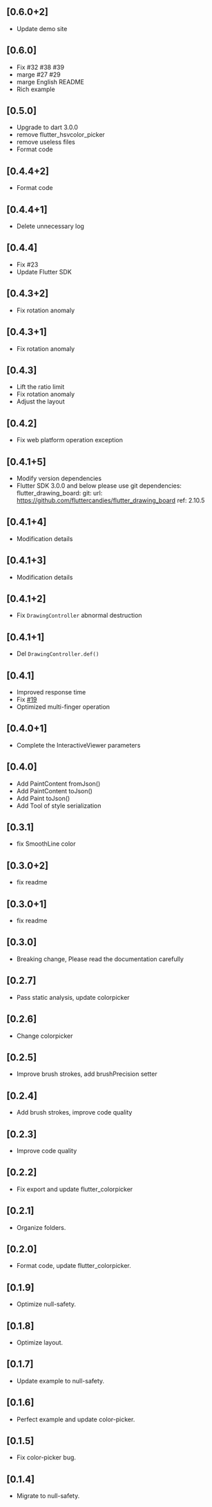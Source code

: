## [0.6.0+2]

- Update demo site

## [0.6.0]

- Fix #32 #38 #39
- marge #27 #29
- marge English README
- Rich example

## [0.5.0]

- Upgrade to dart 3.0.0
- remove flutter_hsvcolor_picker
- remove useless files
- Format code

## [0.4.4+2]

- Format code

## [0.4.4+1]

- Delete unnecessary log

## [0.4.4]

- Fix #23
- Update Flutter SDK

## [0.4.3+2]

- Fix rotation anomaly

## [0.4.3+1]

- Fix rotation anomaly

## [0.4.3]

- Lift the ratio limit
- Fix rotation anomaly
- Adjust the layout

## [0.4.2]

- Fix web platform operation exception

## [0.4.1+5]

- Modify version dependencies
- Flutter SDK 3.0.0 and below please use git dependencies:
  flutter_drawing_board:
    git:
      url: https://github.com/fluttercandies/flutter_drawing_board
      ref: 2.10.5

## [0.4.1+4]

- Modification details

## [0.4.1+3]

- Modification details

## [0.4.1+2]

- Fix `DrawingController` abnormal destruction

## [0.4.1+1]

- Del `DrawingController.def()`

## [0.4.1]

- Improved response time
- Fix [#19](https://github.com/fluttercandies/flutter_drawing_board/issues/19)
- Optimized multi-finger operation

## [0.4.0+1]

- Complete the InteractiveViewer parameters

## [0.4.0]

- Add PaintContent fromJson()
- Add PaintContent toJson()
- Add Paint toJson()
- Add Tool of style serialization 

## [0.3.1]

- fix SmoothLine color

## [0.3.0+2]

- fix readme


## [0.3.0+1]

- fix readme

## [0.3.0]

- Breaking change, Please read the documentation carefully

## [0.2.7]

- Pass static analysis, update colorpicker

## [0.2.6]

- Change colorpicker

## [0.2.5]

- Improve brush strokes, add brushPrecision setter

## [0.2.4]

- Add brush strokes, improve code quality

## [0.2.3]

- Improve code quality

## [0.2.2]

- Fix export and update flutter_colorpicker

## [0.2.1]

- Organize folders.

## [0.2.0]

- Format code, update flutter_colorpicker.

## [0.1.9]

- Optimize null-safety.

## [0.1.8]

- Optimize layout.

## [0.1.7]

- Update example to null-safety.

## [0.1.6]

- Perfect example and update color-picker.

## [0.1.5]

- Fix color-picker bug.

## [0.1.4]

- Migrate to null-safety.



























